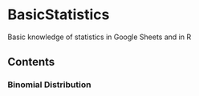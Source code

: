 # BasicStatistics
Basic knowledge of statistics in Google Sheets and in R

## Contents
### Binomial Distribution

